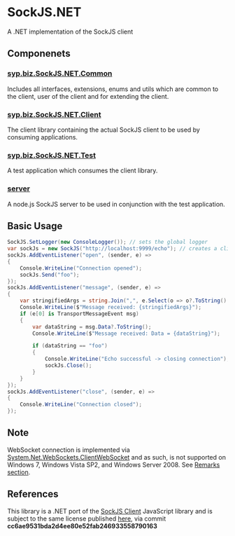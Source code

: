SockJS.NET
==========
A .NET implementation of the SockJS client

Componenets
-----------
### [syp.biz.SockJS.NET.Common](https://github.com/sypbiz/SockJS.NET/tree/master/syp.biz/SockJS.NET/syp.biz.SockJS.NET.Common)
Includes all interfaces, extensions, enums and utils which are common to the client, user of the client and for extending the client.

### [syp.biz.SockJS.NET.Client](https://github.com/sypbiz/SockJS.NET/tree/master/syp.biz/SockJS.NET/syp.biz.SockJS.NET.Client)
The client library containing the actual SockJS client to be used by consuming applications.

### [syp.biz.SockJS.NET.Test](https://github.com/sypbiz/SockJS.NET/tree/master/syp.biz/SockJS.NET/syp.biz.SockJS.NET.Test)
A test application which consumes the client library.

### [server](https://github.com/sypbiz/SockJS.NET/tree/master/server)
A node.js SockJS server to be used in conjunction with the test application.

Basic Usage
-----
```csharp
SockJS.SetLogger(new ConsoleLogger()); // sets the global logger
var sockJs = new SockJS("http://localhost:9999/echo"); // creates a client and points it to the local node.js server
sockJs.AddEventListener("open", (sender, e) =>
{
    Console.WriteLine("Connection opened");
    sockJs.Send("foo");
});
sockJs.AddEventListener("message", (sender, e) =>
{
    var stringifiedArgs = string.Join(",", e.Select(o => o?.ToString() ?? null));
    Console.WriteLine($"Message received: {stringifiedArgs}");
    if (e[0] is TransportMessageEvent msg)
    {
        var dataString = msg.Data?.ToString();
        Console.WriteLine($"Message received: Data = {dataString}");

        if (dataString == "foo")
        {
            Console.WriteLine("Echo successful -> closing connection");
            sockJs.Close();
        }
    }
});
sockJs.AddEventListener("close", (sender, e) =>
{
    Console.WriteLine("Connection closed");
});
```

Note
----
WebSocket connection is implemented via [System.Net.WebSockets.ClientWebSocket](https://docs.microsoft.com/en-us/dotnet/api/system.net.websockets.clientwebsocket?view=netstandard-2.0) and as such, is not supported on  Windows 7, Windows Vista SP2, and Windows Server 2008. See [Remarks section](https://docs.microsoft.com/en-us/dotnet/api/system.net.websockets.clientwebsocket?view=netstandard-2.0#remarks).

References
----------
This library is a .NET port of the [SockJS Client](https://github.com/sockjs/sockjs-client) JavaScript library and is subject to the same license published [here](https://raw.githubusercontent.com/sockjs/sockjs-client/cc6ae9531bda2d4ee80e52fab246933558790163/LICENSE), via commit **cc6ae9531bda2d4ee80e52fab246933558790163**
